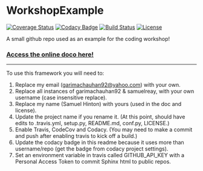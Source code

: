 # WorkshopExample

[![Coverage Status](https://codecov.io/gh/garimachauhan92/WorkshopExample/branch/master/graph/badge.svg)](https://codecov.io/gh/garimachauhan92/WorkshopExample)
[![Codacy Badge](https://api.codacy.com/project/badge/Grade/ea7ca374a79c4321952715a228a454f0)](https://www.codacy.com/app/samuelreay/WorkshopExample?utm_source=github.com&amp;utm_medium=referral&amp;utm_content=garimachauhan92/WorkshopExample&amp;utm_campaign=Badge_Grade)
[![Build Status](https://img.shields.io/travis/garimachauhan92/WorkshopExample.svg)](https://travis-ci.org/garimachauhan92/WorkshopExample)
[![License](http://img.shields.io/badge/license-MIT-blue.svg?style=flat)](https://github.com/garimachauhan92/blob/master/LICENSE)

A small github repo used as an example for the coding workshop!

### [Access the online doco here!](http://garimachauhan92.github.io/WorkshopExample)

-----------

To use this framework you will need to:


1. Replace my email (garimachauhan92@yahoo.com) with your own.
2. Replace all instances of garimachauhan92 & samuelreay, with your own username (case insensitive replace).
3. Replace my name (Samuel Hinton) with yours (used in the doc and license).
3. Update the project name if you rename it. (At this point, should have edits to .travis.yml, setup.py, README.md, conf.py, LICENSE.)
4. Enable Travis, CodeCov and Codacy. (You may need to make a commit and push after enabling travis to kick off a build.)
5. Update the codacy badge in this readme because it uses more than username/repo (get the badge from codacy project settings).
6. Set an environment variable in travis called GITHUB_API_KEY with a Personal Access Token to commit Sphinx html to public repos.